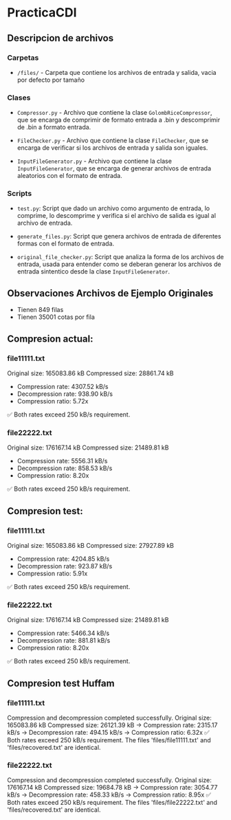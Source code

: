 # PracticaCDI

## Descripcion de archivos

### Carpetas

- `/files/` - Carpeta que contiene los archivos de entrada y salida, vacia por defecto por tamaño

### Clases
- `Compressor.py` - Archivo que contiene la clase `GolombRiceCompressor`, que se encarga de comprimir de formato entrada a .bin y descomprimir de .bin a formato entrada.

- `FileChecker.py` - Archivo que contiene la clase `FileChecker`, que se encarga de verificar si los archivos de entrada y salida son iguales.

- `InputFileGenerator.py` - Archivo que contiene la clase `InputFileGenerator`, que se encarga de generar archivos de entrada aleatorios con el formato de entrada.

### Scripts

- `test.py`: Script que dado un archivo como argumento de entrada, lo comprime, lo descomprime y verifica si el archivo de salida es igual al archivo de entrada. 

- `generate_files.py`: Script que genera archivos de entrada de diferentes formas con el formato de entrada. 

- `original_file_checker.py`: Script que analiza la forma de los archivos de entrada, usada para entender como se deberan generar los archivos de entrada sintentico desde la clase `InputFileGenerator`.


## Observaciones Archivos de Ejemplo Originales

- Tienen 849 filas
- Tienen 35001 cotas por fila

## Compresion actual:

### file11111.txt
Original size:   165083.86 kB
Compressed size: 28861.74 kB
  - Compression rate:   4307.52 kB/s
  - Decompression rate: 938.90 kB/s
  - Compression ratio:   5.72x

✅ Both rates exceed 250 kB/s requirement.

### file22222.txt
Original size:   176167.14 kB
Compressed size: 21489.81 kB
  - Compression rate:   5556.31 kB/s
  - Decompression rate: 858.53 kB/s
  - Compression ratio:   8.20x

✅ Both rates exceed 250 kB/s requirement.

## Compresion test:
### file11111.txt
Original size:   165083.86 kB
Compressed size: 27927.89 kB
  - Compression rate:   4204.85 kB/s
  - Decompression rate: 923.87 kB/s
  - Compression ratio:   5.91x

✅ Both rates exceed 250 kB/s requirement.

### file22222.txt
Original size:   176167.14 kB
Compressed size: 21489.81 kB
  - Compression rate:   5466.34 kB/s
  - Decompression rate: 881.81 kB/s
  - Compression ratio:   8.20x

✅ Both rates exceed 250 kB/s requirement.


## Compresion test Huffam
### file11111.txt
Compression and decompression completed successfully.
Original size:   165083.86 kB
Compressed size: 26121.39 kB
  -> Compression rate:   2315.17 kB/s
  -> Decompression rate: 494.15 kB/s
  -> Compression ratio:   6.32x
✅ Both rates exceed 250 kB/s requirement.
The files 'files/file11111.txt' and 'files/recovered.txt' are identical.

### file22222.txt
Compression and decompression completed successfully.
Original size:   176167.14 kB
Compressed size: 19684.78 kB
  -> Compression rate:   3054.77 kB/s
  -> Decompression rate: 458.33 kB/s
  -> Compression ratio:   8.95x
✅ Both rates exceed 250 kB/s requirement.
The files 'files/file22222.txt' and 'files/recovered.txt' are identical.
